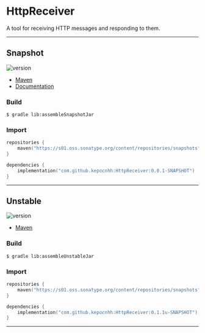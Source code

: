# HttpReceiver
A tool for receiving HTTP messages and responding to them.

---

## Snapshot

![version](https://img.shields.io/static/v1?label=version&message=0.0.1-SNAPSHOT&labelColor=212121&color=2962ff&style=flat)

- [Maven](https://s01.oss.sonatype.org/content/repositories/snapshots/com/github/kepocnhh/HttpReceiver/0.0.1-SNAPSHOT)
- [Documentation](https://StanleyProjects.github.io/HttpReceiver/doc/0.0.1-SNAPSHOT)

### Build
```
$ gradle lib:assembleSnapshotJar
```

### Import
```kotlin
repositories {
    maven("https://s01.oss.sonatype.org/content/repositories/snapshots")
}

dependencies {
    implementation("com.github.kepocnhh:HttpReceiver:0.0.1-SNAPSHOT")
}
```

---

## Unstable

![version](https://img.shields.io/static/v1?label=version&message=0.1.1u-SNAPSHOT&labelColor=212121&color=2962ff&style=flat)

- [Maven](https://s01.oss.sonatype.org/content/repositories/snapshots/com/github/kepocnhh/HttpReceiver/0.1.1u-SNAPSHOT)

### Build
```
$ gradle lib:assembleUnstableJar
```

### Import
```kotlin
repositories {
    maven("https://s01.oss.sonatype.org/content/repositories/snapshots")
}

dependencies {
    implementation("com.github.kepocnhh:HttpReceiver:0.1.1u-SNAPSHOT")
}
```

---
